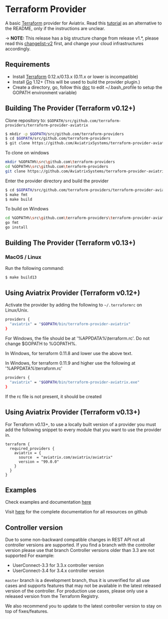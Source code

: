 Terraform Provider
==================
A basic [Terraform](http://terraform.io) provider for Aviatrix. Read this [tutorial](https://docs.aviatrix.com/HowTos/tf_aviatrix_howto.html) as an alternative to the README, only if the instructions are unclear.

-> **NOTE:** This release has a big structure change from release v1.*, please read this [changelist-v2](https://www.terraform.io/docs/providers/aviatrix/guides/feature-changelist-v2.html) first, and change your cloud infrastructures accordingly.

Requirements
------------

-	Install [Terraform](https://www.terraform.io/downloads.html) 0.12.x/0.13.x (0.11.x or lower is incompatible)
-	Install [Go](https://golang.org/doc/install) 1.12+ (This will be used to build the provider plugin.)
-	Create a directory, go, follow this [doc](https://github.com/golang/go/wiki/SettingGOPATH) to edit ~/.bash_profile to setup the GOPATH environment variable)

Building The Provider (Terraform v0.12+)
---------------------

Clone repository to: `$GOPATH/src/github.com/terraform-providers/terraform-provider-aviatrix`

```sh
$ mkdir -p $GOPATH/src/github.com/terraform-providers
$ cd $GOPATH/src/github.com/terraform-providers
$ git clone https://github.com/AviatrixSystems/terraform-provider-aviatrix.git
```

To clone on windows
```sh
mkdir %GOPATH%\src\github.com\terraform-providers
cd %GOPATH%\src\github.com\terraform-providers
git clone https://github.com/AviatrixSystems/terraform-provider-aviatrix.git
```

Enter the provider directory and build the provider

```sh
$ cd $GOPATH/src/github.com/terraform-providers/terraform-provider-aviatrix
$ make fmt
$ make build
```

To build on Windows
```sh
cd %GOPATH%\src\github.com\terraform-providers\terraform-provider-aviatrix
go fmt
go install
```

Building The Provider (Terraform v0.13+)
-----------------------

### MacOS / Linux
Run the following command:
```sh
$ make build13
```

Using Aviatrix Provider (Terraform v0.12+)
-----------------------

Activate the provider by adding the following to `~/.terraformrc` on Linux/Unix.
```sh
providers {
  "aviatrix" = "$GOPATH/bin/terraform-provider-aviatrix"
}
```
For Windows, the file should be at '%APPDATA%\terraform.rc'. Do not change $GOPATH to %GOPATH%.

In Windows, for terraform 0.11.8 and lower use the above text.

In Windows, for terraform 0.11.9 and higher use the following at '%APPDATA%\terraform.rc'
```sh
providers {
  "aviatrix" = "$GOPATH/bin/terraform-provider-aviatrix.exe"
}
```

If the rc file is not present, it should be created

Using Aviatrix Provider (Terraform v0.13+)
-----------------------

For Terraform v0.13+, to use a locally built version of a provider you must add the following snippet to every module
that you want to use the provider in.

```hcl
terraform {
  required_providers {
    aviatrix = {
      source  = "aviatrix.com/aviatrix/aviatrix"
      version = "99.0.0"
    }
  }
}
```

Examples
--------

Check examples and documentation [here](https://www.terraform.io/docs/providers/aviatrix/)

Visit [here](https://github.com/terraform-providers/terraform-provider-aviatrix/tree/master/website/docs/) for the complete documentation for all resources on github


Controller version
------------------
Due to some non-backward compatible changes in REST API not all controller versions are supported.
If you find a branch with the controller version please use that branch
Controller versions older than 3.3 are not supported
For example:
 * UserConnect-3.3 for 3.3.x controller version
 * UserConnect-3.4 for 3.4.x controller version

`master` branch is a development branch, thus it is unverified for all use cases and supports features that may not be available in the latest released version of the controller. For production use cases, please only use a released version from the Terraform Registry.

We also recommend you to update to the latest controller version to stay on top of fixes/features.
